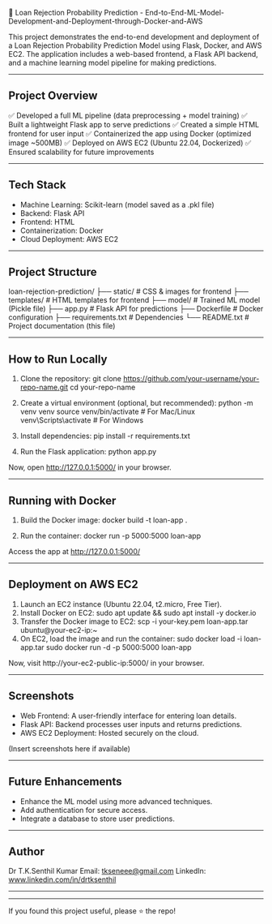 🚀 Loan Rejection Probability Prediction - End-to-End-ML-Model-Development-and-Deployment-through-Docker-and-AWS

This project demonstrates the end-to-end development and deployment of a Loan Rejection Probability Prediction Model using Flask, Docker, and AWS EC2. The application includes a web-based frontend, a Flask API backend, and a machine learning model pipeline for making predictions.

--------------------------------------------------------------------------------
Project Overview
--------------------------------------------------------------------------------
✅ Developed a full ML pipeline (data preprocessing + model training)
✅ Built a lightweight Flask app to serve predictions
✅ Created a simple HTML frontend for user input
✅ Containerized the app using Docker (optimized image ~500MB)
✅ Deployed on AWS EC2 (Ubuntu 22.04, Dockerized)
✅ Ensured scalability for future improvements

--------------------------------------------------------------------------------
Tech Stack
--------------------------------------------------------------------------------
- Machine Learning: Scikit-learn (model saved as a .pkl file)
- Backend: Flask API
- Frontend: HTML
- Containerization: Docker
- Cloud Deployment: AWS EC2

--------------------------------------------------------------------------------
Project Structure
--------------------------------------------------------------------------------
loan-rejection-prediction/
├── static/              # CSS & images for frontend
├── templates/           # HTML templates for frontend
├── model/               # Trained ML model (Pickle file)
├── app.py               # Flask API for predictions
├── Dockerfile           # Docker configuration
├── requirements.txt     # Dependencies
└── README.txt           # Project documentation (this file)

--------------------------------------------------------------------------------
How to Run Locally
--------------------------------------------------------------------------------
1. Clone the repository:
   git clone https://github.com/your-username/your-repo-name.git
   cd your-repo-name

2. Create a virtual environment (optional, but recommended):
   python -m venv venv
   source venv/bin/activate  # For Mac/Linux
   venv\Scripts\activate    # For Windows

3. Install dependencies:
   pip install -r requirements.txt

4. Run the Flask application:
   python app.py

Now, open http://127.0.0.1:5000/ in your browser.

--------------------------------------------------------------------------------
Running with Docker
--------------------------------------------------------------------------------
1. Build the Docker image:
   docker build -t loan-app .

2. Run the container:
   docker run -p 5000:5000 loan-app

Access the app at http://127.0.0.1:5000/

--------------------------------------------------------------------------------
Deployment on AWS EC2
--------------------------------------------------------------------------------
1. Launch an EC2 instance (Ubuntu 22.04, t2.micro, Free Tier).
2. Install Docker on EC2:
   sudo apt update && sudo apt install -y docker.io
3. Transfer the Docker image to EC2:
   scp -i your-key.pem loan-app.tar ubuntu@your-ec2-ip:~
4. On EC2, load the image and run the container:
   sudo docker load -i loan-app.tar
   sudo docker run -d -p 5000:5000 loan-app

Now, visit http://your-ec2-public-ip:5000/ in your browser.

--------------------------------------------------------------------------------
Screenshots
--------------------------------------------------------------------------------
- Web Frontend: A user-friendly interface for entering loan details.
- Flask API: Backend processes user inputs and returns predictions.
- AWS EC2 Deployment: Hosted securely on the cloud.

(Insert screenshots here if available)

--------------------------------------------------------------------------------
Future Enhancements
--------------------------------------------------------------------------------
- Enhance the ML model using more advanced techniques.
- Add authentication for secure access.
- Integrate a database to store user predictions.

--------------------------------------------------------------------------------
Author
--------------------------------------------------------------------------------
Dr T.K.Senthil Kumar
Email: tkseneee@gmail.com
LinkedIn: www.linkedin.com/in/drtksenthil

--------------------------------------------------------------------------------


--------------------------------------------------------------------------------
If you found this project useful, please ⭐ the repo!
